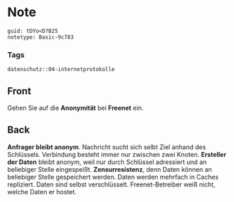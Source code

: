 # Note
```
guid: tDYo<D?B25
notetype: Basic-9c783
```

### Tags
```
datenschutz::04-internetprotokolle
```

## Front
Gehen Sie auf die <b>Anonymität</b> bei <b>Freenet</b> ein.

## Back
<b>Anfrager bleibt anonym</b>. Nachricht sucht sich selbt Ziel
anhand des Schlüssels. Verbindung besteht immer nur zwischen zwei
Knoten. <b>Ersteller der Daten</b> bleibt anonym, weil nur durch
Schlüssel adressiert und an beliebiger Stelle eingespeißt.
<b>Zensurresistenz</b>, denn Daten können an beliebiger Stelle
gespeichert werden. Daten werden mehrfach in Caches repliziert.
Daten sind selbst verschlüsselt. Freenet-Betreiber weiß nicht,
welche Daten er hostet.
